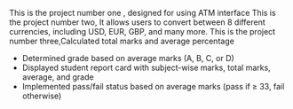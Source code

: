 This is the project number one , designed for using ATM interface
This is the project number two, It allows users to convert between 8 different currencies, including USD, EUR, GBP, and many more.
This is the project number three,Calculated total marks and average percentage
- Determined grade based on average marks (A, B, C, or D)
- Displayed student report card with subject-wise marks, total marks, average, and grade
- Implemented pass/fail status based on average marks (pass if ≥ 33, fail otherwise)

